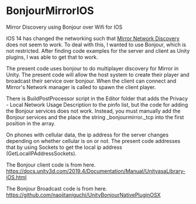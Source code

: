 # BonjourMirrorIOS
Mirror Discovery using Bonjour over Wifi for IOS

IOS 14 has changed the networking such that [Mirror Network Discovery](https://mirror-networking.gitbook.io/docs/components/network-discovery) does not seem to work.  To deal with this, I wanted to use Bonjour, which is not restricted.  After finding code examples for the server and client as Unity plugins, I was able to get that to work.

The present code uses bonjour to do multiplayer discovery for Mirror in Unity.  The present code will allow the host system to create their player and broadcast their service over bonjour.  When the client can connect and Mirror's Network manager is called to spawn the client player.  

There is BuildPostProcessor script in the Editor folder that adds the Privacy - Local Network Usage Description to the pinfo list, but the code for adding the Bonjour services does not work.  Instead, you must manually add the Bonjour services and the place the string \_bonjourmirror.\_tcp into the first position in the array. 

On phones with cellular data, the ip address for the server changes depending on whether cellular is on or not.  The present code addresses that by using Sockets to get the local ip address (GetLocalIPAddressSockets). 

The Bonjour client code is from here.
https://docs.unity3d.com/2019.4/Documentation/Manual/UnityasaLibrary-iOS.html

The Bonjour Broadcast code is from here.
https://github.com/naojitaniguchi/UnityBonjourNativePluginOSX



